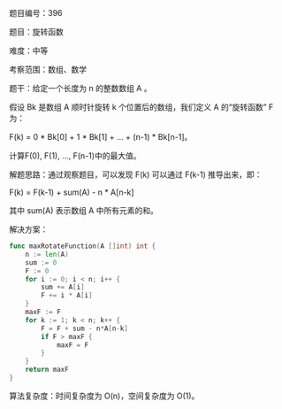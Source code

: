 题目编号：396

题目：旋转函数

难度：中等

考察范围：数组、数学

题干：给定一个长度为 n 的整数数组 A 。

假设 Bk 是数组 A 顺时针旋转 k 个位置后的数组，我们定义 A 的“旋转函数” F 为：

F(k) = 0 * Bk[0] + 1 * Bk[1] + ... + (n-1) * Bk[n-1]。

计算F(0), F(1), ..., F(n-1)中的最大值。

解题思路：通过观察题目，可以发现 F(k) 可以通过 F(k-1) 推导出来，即：

F(k) = F(k-1) + sum(A) - n * A[n-k]

其中 sum(A) 表示数组 A 中所有元素的和。

解决方案：

```go
func maxRotateFunction(A []int) int {
    n := len(A)
    sum := 0
    F := 0
    for i := 0; i < n; i++ {
        sum += A[i]
        F += i * A[i]
    }
    maxF := F
    for k := 1; k < n; k++ {
        F = F + sum - n*A[n-k]
        if F > maxF {
            maxF = F
        }
    }
    return maxF
}
```

算法复杂度：时间复杂度为 O(n)，空间复杂度为 O(1)。